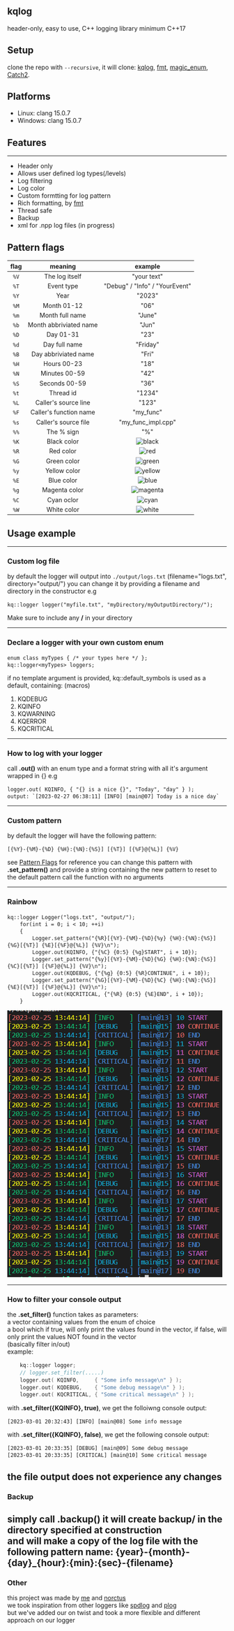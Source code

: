 ## kqlog

header-only, easy to use, C++ logging library
minimum C++17

## Setup

clone the repo with `--recursive`, it will clone:
[kqlog](https://github.com/Robertkq/kqlog),
[fmt](https://github.com/fmtlib/fmt),
[magic_enum](https://github.com/Neargye/magic_enum),
[Catch2](https://github.com/catchorg/Catch2).

## Platforms
* Linux: clang 15.0.7
* Windows: clang 15.0.7

## Features
---
* Header only
* Allows user defined log types(/levels)
* Log filtering
* Log color
* Custom formtting for log pattern
* Rich formatting, by [fmt](https://github.com/fmtlib/fmt)
* Thread safe
* Backup
* xml for .npp log files (in progress)

## Pattern flags
| flag | meaning | example |
| :----: | :-------: | :-------: |
|`%V`|The log itself|"your text"|
|`%T`|Event type|"Debug" / "Info" / "YourEvent"|
|`%Y`|Year|"2023"|
|`%M`|Month 01-12|"06"|
|`%m`|Month full name|"June"|
|`%b`|Month abbriviated name|"Jun"|
|`%D`|Day 01-31|"23"|
|`%d`|Day full name|"Friday"|
|`%B`|Day abbriviated name|"Fri"|
|`%H`|Hours 00-23|"18"|
|`%N`|Minutes 00-59|"42"|
|`%S`|Seconds 00-59|"36"|
|`%t`|Thread id|"1234"|
|`%L`|Caller's source line|"123"|
|`%F`|Caller's function name|"my_func"|
|`%s`|Caller's source file|"my_func_impl.cpp"|
|`%%`|The % sign|"%"|
|`%K`|Black color|![black](https://placehold.co/15x15/black/black.png)|
|`%R`|Red color|![red](https://placehold.co/15x15/red/red.png)|
|`%G`|Green color|![green](https://placehold.co/15x15/green/green.png)|
|`%y`|Yellow color|![yellow](https://placehold.co/15x15/yellow/yellow.png)|
|`%E`|Blue color|![blue](https://placehold.co/15x15/blue/blue.png)|
|`%g`|Magenta color|![magenta](https://placehold.co/15x15/magenta/magenta.png)|
|`%C`|Cyan oclor|![cyan](https://placehold.co/15x15/cyan/cyan.png)|
|`%W`|White color|![white](https://placehold.co/15x15/white/white.png)|

## Usage example
---
### Custom log file
by default the logger will output into `./output/logs.txt` (filename="logs.txt", directory="output/")
you can change it by providing a filename and directory in the constructor
e.g
```
kq::logger logger("myfile.txt", "myDirectory/myOutputDirectory/");
```
Make sure to include any **/** in your directory

---
### Declare a logger with your own custom enum
```
enum class myTypes { /* your types here */ };
kq::logger<myTypes> loggers;
```
if no template argument is provided, kq::default_symbols is used as a default, containing:
(macros)
1. KQDEBUG
2. KQINFO
3. KQWARNING
4. KQERROR
5. KQCRITICAL
--- 
### How to log with your logger
call **.out()** with an enum type and a format string with all it's argument wrapped in {}
e.g
```
logger.out( KQINFO, { "{} is a nice {}", "Today", "day" } );
output: `[2023-02-27 06:38:11] [INFO] [main@07] Today is a nice day`
```
---
### Custom pattern
by default the logger will have the following pattern:
```
[{%Y}-{%M}-{%D} {%H}:{%N}:{%S}] [{%T}] [{%F}@{%L}] {%V}
```

see [Pattern Flags](#pattern-flags) for reference
you can change this pattern with **.set_pattern()** and provide a string containing the new pattern
to reset to the default pattern call the function with no arguments

---
### Rainbow
```
kq::logger Logger("logs.txt", "output/");
    for(int i = 0; i < 10; ++i)
    {
        Logger.set_pattern("{%R}[{%Y}-{%M}-{%D}{%y} {%H}:{%N}:{%S}] {%G}[{%T}] {%E}[{%F}@{%L}] {%V}\n");
        Logger.out(KQINFO, {"{%C} {0:5} {%g}START", i + 10});
        Logger.set_pattern("{%y}[{%Y}-{%M}-{%D}{%G} {%H}:{%N}:{%S}] {%C}[{%T}] [{%F}@{%L}] {%V}\n");
        Logger.out(KQDEBUG, {"{%g} {0:5} {%R}CONTINUE", i + 10});
        Logger.set_pattern("{%G}[{%Y}-{%M}-{%D}{%C} {%H}:{%N}:{%S}] {%E}[{%T}] [{%F}@{%L}] {%V}\n");
        Logger.out(KQCRITICAL, {"{%R} {0:5} {%E}END", i + 10});
    }
```
![Rainbow Example](https://github.com/Robertkq/kqlog/blob/main/img/RainbowExample.png)

---
### How to filter your console output
the **.set_filter()** function takes as parameters:   
a vector containing values from the enum of choice   
a bool which if true, will only print the values found in the vector, if false, will only print the values NOT found in the vector     
(basically filter in/out)   
example:
```cpp
    kq::logger logger;
    // logger.set_filter(.....)
    logger.out( KQINFO,     { "Some info message\n" } );
    logger.out( KQDEBUG,    { "Some debug message\n" } );
    logger.out( KQCRITICAL, { "Some critical message\n" } );
```
with **.set_filter({KQINFO}, true)**, we get the folloiwng console output:
```
[2023-03-01 20:32:43] [INFO] [main@08] Some info message
```
with **.set_filter({KQINFO}, false)**, we get the following console output:
```
[2023-03-01 20:33:35] [DEBUG] [main@09] Some debug message
[2023-03-01 20:33:35] [CRITICAL] [main@10] Some critical message
```

the file output does not experience any changes 
---
### Backup
simply call **.backup()**
it will create **backup/**  in the directory specified at construction   
and will make a copy of the log file with the following pattern name:
**{year}-{month}-{day}_{hour}:{min}:{sec}-{filename}**
---
### Other
this project was made by [me](https://github.com/robertkq) and [norctus](https://github.com/norctus)   
we took inspiration from other loggers like [spdlog](https://github.com/gabime/spdlog) and [plog](https://github.com/SergiusTheBest/plog)   
but we've added our on twist and took a more flexible and different approach on our logger
